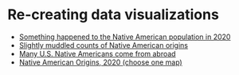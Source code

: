# Re-creating data visualizations

* [Something happened to the Native American population in 2020](https://datawrapper.dwcdn.net/ZAvAG/1/)
* [Slightly muddled counts of Native American origins](https://datawrapper.dwcdn.net/WJo59/1/)
* [Many U.S. Native Americans come from abroad](https://www.datawrapper.de/_/xCoL1/)
* [Native American Origins, 2020 (choose one map)]()
